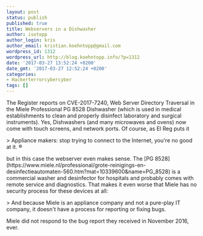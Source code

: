 ```yaml
---
layout: post
status: publish
published: true
title: Webservers in a Dishwasher
author: isotopp
author_login: kris
author_email: kristian.koehntopp@gmail.com
wordpress_id: 1312
wordpress_url: http://blog.koehntopp.info/?p=1312
date: '2017-03-27 13:52:24 +0200'
date_gmt: '2017-03-27 12:52:24 +0200'
categories:
- Hackerterrorcybercyber
tags: []
---
```

<p>The Register reports on&nbsp;CVE-2017-7240, Web Server Directory Traversal in the&nbsp;Miele Professional PG 8528 Dishwasher (which is used in medical establishments to clean and properly disinfect laboratory and surgical instruments). Yes, Dishwashers (and many microwaves and ovens) now come with touch screens, and network ports. Of course, as El Reg puts it</p>
<p>> Appliance makers: stop trying to connect to the Internet, you're no good at it. ®</p>
<p> but in this case the webserver even makes sense. The [PG 8528](https://www.miele.nl/professional/grote-reinigings-en-desinfectieautomaten-560.htm?mat=10339600&name=PG_8528) is a commercial washer and desinfector for hospitals and probably comes with remote service and diagnostics. That makes it even worse that Miele has no security process for these devices at all: </p>
<p>> And because Miele is an appliance company and not a pure-play IT company, it doesn't have a process for reporting or fixing bugs.</p>
<p> Miele did not respond to the bug report they received in November 2016, ever.</p>
